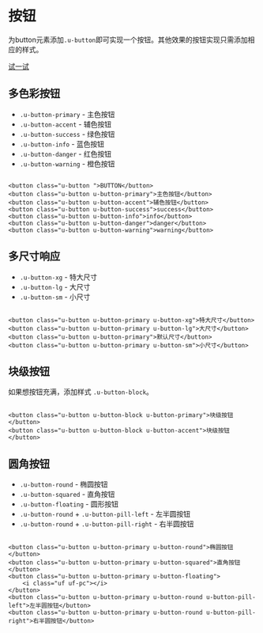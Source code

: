 # 按钮

为button元素添加`.u-button`即可实现一个按钮。其他效果的按钮实现只需添加相应的样式。




[试一试](http://tinper.org/webide/#/demos/ui/button)

## 多色彩按钮

* `.u-button-primary` - 主色按钮
* `.u-button-accent` - 辅色按钮
* `.u-button-success` - 绿色按钮
* `.u-button-info` - 蓝色按钮
* `.u-button-danger` - 红色按钮
* `.u-button-warning` - 橙色按钮

<div class="examples-code"><pre><code>
&lt;button class="u-button ">BUTTON&lt;/button>
&lt;button class="u-button u-button-primary">主色按钮&lt;/button>
&lt;button class="u-button u-button-accent">辅色按钮&lt;/button>
&lt;button class="u-button u-button-success">success&lt;/button>
&lt;button class="u-button u-button-info">info&lt;/button>
&lt;button class="u-button u-button-danger">danger&lt;/button>
&lt;button class="u-button u-button-warning">warning&lt;/button></code></pre>
</div>





## 多尺寸响应

* `.u-button-xg` - 特大尺寸
* `.u-button-lg` - 大尺寸
* `.u-button-sm` - 小尺寸

<div class="examples-code"><pre><code>
&lt;button class="u-button u-button-primary u-button-xg">特大尺寸&lt;/button>
&lt;button class="u-button u-button-primary u-button-lg">大尺寸&lt;/button>
&lt;button class="u-button u-button-primary">默认尺寸&lt;/button>
&lt;button class="u-button u-button-primary u-button-sm">小尺寸&lt;/button></code></pre>
</div>





## 块级按钮

如果想按钮充满，添加样式 `.u-button-block`。

<div class="examples-code"><pre><code>
&lt;button class="u-button u-button-block u-button-primary">块级按钮&lt;/button>   
&lt;button class="u-button u-button-block u-button-accent">块级按钮&lt;/button>   </code></pre>
</div>





## 圆角按钮

* `.u-button-round` - 椭圆按钮
* `.u-button-squared` - 直角按钮
* `.u-button-floating` - 圆形按钮
* `.u-button-round` + `.u-button-pill-left` - 左半圆按钮
* `.u-button-round` + `.u-button-pill-right` - 右半圆按钮

<div class="examples-code"><pre><code>
&lt;button class="u-button u-button-primary u-button-round">椭圆按钮&lt;/button>
&lt;button class="u-button u-button-primary u-button-squared">直角按钮&lt;/button>
&lt;button class="u-button u-button-primary u-button-floating">
    &lt;i class="uf uf-pc">&lt;/i>
&lt;/button>
&lt;button class="u-button u-button-primary u-button-round u-button-pill-left">左半圆按钮&lt;/button>
&lt;button class="u-button u-button-primary u-button-round u-button-pill-right">右半圆按钮&lt;/button></code></pre>
</div>



